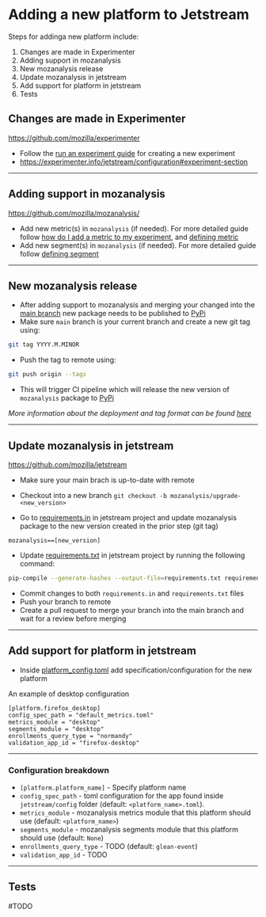 # Adding a new platform to Jetstream

Steps for addinga new platform include:

1. Changes are made in Experimenter
2. Adding support in mozanalysis
3. New mozanalysis release
4. Update mozanalysis in jetstream
5. Add support for platform in jetstream
6. Tests

## Changes are made in Experimenter
https://github.com/mozilla/experimenter

- Follow the [run an experiment guide](https://experimenter.info/#run-an-experiment) for creating a new experiment
- https://experimenter.info/jetstream/configuration#experiment-section

---
## Adding support in mozanalysis
https://github.com/mozilla/mozanalysis/
- Add new metric(s) in `mozanalysis` (if needed). For more detailed guide follow [how do I add a metric to my experiment](https://experimenter.info/jetstream/metrics#how-do-i-add-a-metric-to-my-experiment), and [defining metric](https://experimenter.info/jetstream/configuration#metrics-section)
- Add new segment(s) in `mozanalysis` (if needed). For more detailed guide follow [defining segment](https://experimenter.info/jetstream/configuration#defining-segments)

---
## New mozanalysis release
- After adding support to mozanalysis and merging your changed into the [main branch](https://github.com/mozilla/mozanalysis/tree/main) new package needs to be published to [PyPi](https://pypi.org/project/mozanalysis/)
- Make sure `main` branch is your current branch and create a new git tag using:

```bash
git tag YYYY.M.MINOR
```

- Push the tag to remote using:

```bash
git push origin --tags
```

- This will trigger CI pipeline which will release the new version of `mozanalysis` package to [PyPi](https://pypi.org/project/mozanalysis/)

*More information about the deployment and tag format can be found [here](https://github.com/mozilla/mozanalysis#deploying-a-new-release)*

---
## Update mozanalysis in jetstream
https://github.com/mozilla/jetstream

- Make sure your main brach is up-to-date with remote
- Checkout into a new branch `git checkout -b mozanalysis/upgrade-<new_version>`

- Go to [requirements.in](https://github.com/mozilla/jetstream/blob/main/requirements.in#L130) in jetstream project and update mozanalysis package to the new version created in the prior step (git tag)

```
mozanalysis==[new_version]
```

- Update [requirements.txt](https://github.com/mozilla/jetstream/blob/main/requirements.txt) in jetstream project by running the following command:

```bash
pip-compile --generate-hashes --output-file=requirements.txt requirements.in
```

- Commit changes to both `requirements.in` and `requirements.txt` files
- Push your branch to remote
- Create a pull request to merge your branch into the main branch and wait for a review before merging

---
## Add support for platform in jetstream
- Inside [platform_config.toml](https://github.com/mozilla/jetstream/blob/main/platform_config.toml) add specification/configuration for the new platform


An example of desktop configuration
```
[platform.firefox_desktop]
config_spec_path = "default_metrics.toml"
metrics_module = "desktop"
segments_module = "desktop"
enrollments_query_type = "normandy"
validation_app_id = "firefox-desktop"
```

---
### Configuration breakdown
- `[platform.platform_name]` - Specify platform name
- `config_spec_path` - toml configuration for the app found inside `jetstream/config` folder (default: `<platform_name>.toml`).
- `metrics_module` - mozanalysis metrics module that this platform should use (default: `<platform_name>`)
- `segments_module` - mozanalysis segments module that this platform should use (default: `None`)
- `enrollments_query_type` - TODO (default: `glean-event`)
- `validation_app_id` - TODO

---
## Tests
#TODO

